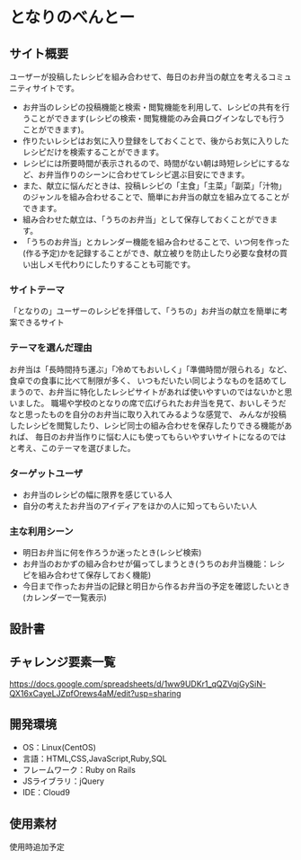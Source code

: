 # となりのべんとー

## サイト概要
ユーザーが投稿したレシピを組み合わせて、毎日のお弁当の献立を考えるコミュニティサイトです。
- お弁当のレシピの投稿機能と検索・閲覧機能を利用して、レシピの共有を行うことができます(レシピの検索・閲覧機能のみ会員ログインなしでも行うことができます)。
- 作りたいレシピはお気に入り登録をしておくことで、後からお気に入りしたレシピだけを検索することができます。
- レシピには所要時間が表示されるので、時間がない朝は時短レシピにするなど、お弁当作りのシーンに合わせてレシピ選ぶ目安にできます。
- また、献立に悩んだときは、投稿レシピの「主食」「主菜」「副菜」「汁物」のジャンルを組み合わせることで、簡単にお弁当の献立を組み立てることができます。
- 組み合わせた献立は、「うちのお弁当」として保存しておくことができます。
- 「うちのお弁当」とカレンダー機能を組み合わせることで、いつ何を作った(作る予定)かを記録することができ、献立被りを防止したり必要な食材の買い出しメモ代わりにしたりすることも可能です。

### サイトテーマ
「となりの」ユーザーのレシピを拝借して、「うちの」お弁当の献立を簡単に考案できるサイト

### テーマを選んだ理由
お弁当は「長時間持ち運ぶ」「冷めてもおいしく」「準備時間が限られる」など、食卓での食事に比べて制限が多く、
いつもだいたい同じようなものを詰めてしまうので、お弁当に特化したレシピサイトがあれば使いやすいのではないかと思いました。
職場や学校のとなりの席で広げられたお弁当を見て、おいしそうだなと思ったものを自分のお弁当に取り入れてみるような感覚で、
みんなが投稿したレシピを閲覧したり、レシピ同士の組み合わせを保存したりできる機能があれば、
毎日のお弁当作りに悩む人にも使ってもらいやすいサイトになるのではと考え、このテーマを選びました。

### ターゲットユーザ
- お弁当のレシピの幅に限界を感じている人
- 自分の考えたお弁当のアイディアをほかの人に知ってもらいたい人

### 主な利用シーン
- 明日お弁当に何を作ろうか迷ったとき(レシピ検索)
- お弁当のおかずの組み合わせが偏ってしまうとき(うちのお弁当機能：レシピを組み合わせて保存しておく機能)
- 今日まで作ったお弁当の記録と明日から作るお弁当の予定を確認したいとき(カレンダーで一覧表示)

## 設計書


## チャレンジ要素一覧
<https://docs.google.com/spreadsheets/d/1ww9UDKr1_qQZVqjGySiN-QX16xCayeLJZpfOrews4aM/edit?usp=sharing>

## 開発環境
- OS：Linux(CentOS)
- 言語：HTML,CSS,JavaScript,Ruby,SQL
- フレームワーク：Ruby on Rails
- JSライブラリ：jQuery
- IDE：Cloud9

## 使用素材
使用時追加予定